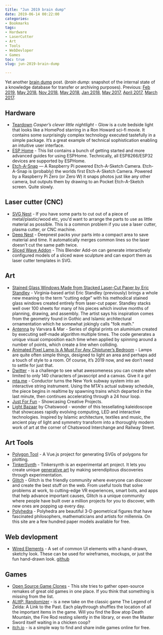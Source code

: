 ```yaml
---
title: "Jun 2019 brain dump"
date: 2019-06-14 00:22:00
categories:
- Bookmarks
tags:
- Hardware
- LaserCutter
- Art
- Tools
- WebDevloper
- Games
toc: true
slug: jun-2019-brain-dump

---
```


Yet another [brain dump](https://en.wikipedia.org/wiki/Brain_dump) post. (*brain dump:* snapshot of the internal state of a knowledge database for transfer or archiving purposes). Previous: [Feb 2019](/feb-2019-brain-dump), [May 2018](/may-2018-brain-dump), [Nov 2018](/nov-2018-brain-dump), [May 2018](/may-2018-brain-dump), [Jan 2018](/january-2018-brain-dump), [May 2017](/notes-from-may_2017), [April 2017](/notes-from-april_2017), [March 2017](/notes-from-march_2017). 

## Hardware 

- [Teardown](https://blog.bolt.io/casper-glow-e4f8819376d7) *Casper’s clever little nightlight* - Glow is a cute bedside light that looks like a HomePod starring in a Ron Howard sci-fi movie. It contains some surprisingly complex technology executed tastefully in a simple package. It’s a great example of technical sophistication enabling an intuitive user interface.
- [ESP Home](https://esphome.io) - This list contains a bunch of getting started and more advanced guides for using ESPHome. Technically, all ESP8266/ESP32 devices are supported by ESPHome.
- [Etch-A-Snap](https://www.youtube.com/watch?v=wFrpxqqJUbc) — A Raspberry Pi powered Etch-A-Sketch Camera. Etch-A-Snap is (probably) the worlds first Etch-A-Sketch Camera. Powered by a Raspberry Pi Zero (or Zero W) it snaps photos just like any other camera, but outputs them by drawing to an Pocket Etch-A-Sketch screen. Quite slowly.

## Laser cutter (CNC)

- [SVG Nest](https://svgnest.com/) - If you have some parts to cut out of a piece of metal/plastic/wood etc, you'd want to arrange the parts to use as little material as possible. This is a common problem if you use a laser cutter, plasma cutter, or CNC machine.
- [Deep Nest](https://deepnest.io/) - Deepnest packs your parts into a compact area to save material and time. It automatically merges common lines so the laser doesn't cut the same path twice.
- [Sliced Wave Addon](https://github.com/njanakiev/sliced-wave-addon) - This Blender Add-on can generate interactively configured models of a sliced wave sculpture and can export them as laser cutter templates in SVG.

## Art 

- [Stained Glass Windows Made from Stacked Laser-Cut Paper by Eric Standley](https://www.thisiscolossal.com/2014/08/eric-standley-laser-cut-paper-windows/) - Virginia-based artist Eric Standley (previously) brings a whole new meaning to the term “cutting edge” with his methodical stained glass windows created entirely from laser-cut paper. Standley stacks well over 100 sheets for many of his pieces which involve months of planning, drawing, and assembly. The artist says his inspiration comes from the geometry found in Gothic and Islamic architectural ornamentation which he somewhat jokingly calls "folk math."
- [Antenna](http://var-mar.info/antenna/) by Varvara & Mar - Series of digital prints on aluminium created by executing self-made algorithm multiple times. The code generates a unique visual composition each time when applied by spinning around a number of points, which create a line when colliding.
- [Animated Pixel Lamp Is A Must For Any Chiptuner’s Bedroom](https://hackaday.com/2019/06/02/animated-pixel-lamp-is-a-must-for-any-chiptuners-bedroom/) - Lamps are quite often simple things, designed to light an area and perhaps add a touch of style to a room. Of course, it’s 2019 now, and we don’t need to settle for just that. 
- [Dwitter](https://www.dwitter.net/) - is a challenge to see what awesomeness you can create when limited to only 140 characters of javascript and a canvas. Give it a go! 
- [mta.me](http://mta.me/) - Conductor turns the New York subway system into an interactive string instrument. Using the MTA's actual subway schedule, the piece begins in realtime by spawning trains which departed in the last minute, then continues accelerating through a 24 hour loop. 
- [Just For Fun](https://justforfun.io/top) - Showcasing Creative Projects.
- [Light Bazaar](https://www.vividsydney.com/event/light/light-bazaar) by Chatswood - wonder of this tessellating kaleidoscope that showcases rapidly evolving computing, LED and interactive technologies. Inspired by Islamic architecture, textiles and music, the ancient play of light and symmetry transform into a thoroughly modern work of art at the corner of Chatswood Interchange and Railway Street.

## Art Tools 

- [Polygon Tool](https://github.com/msurguy/polygon-tool) - A Vue.js project for generating SVGs of polygons for plotting.
- [TinkerSynth](https://tinkersynth.com/slopes/) - Tinkersynth is an experimental art project. It lets you create unique [generative art](https://en.wikipedia.org/wiki/Generative_art) by making serendipitous discoveries through experimentation.
- [Glitch](https://glitch.com/) - Glitch is the friendly community where everyone can discover and create the best stuff on the web. From useful tools that solve problems at work, to cutting-edge VR experiences, smart bots, and apps that help advance important causes, Glitch is a unique community where people have built over a million projects for you to discover, with new ones are popping up every day.
- [Polyhedra](https://www.polyhedra.net/en/) - Polyhedra are beautiful 3-D geometrical figures that have fascinated philosophers, mathematicians and artists for millennia. On this site are a few hundred paper models available for free.

## Web devlopment 

- [Wired Elements](https://wiredjs.com/) - A set of common UI elements with a hand-drawn, sketchy look. These can be used for wireframes, mockups, or just the fun hand-drawn look. [github](https://github.com/wiredjs/wired-elements)

## Games 

- [Open Source Game Clones](https://osgameclones.com/) - This site tries to gather open-source remakes of great old games in one place. If you think that something is missing from the list. 
- [ALttP: Randomizer](https://alttpr.com/en) - is a new take on the classic game The Legend of Zelda: A Link to the Past. Each playthrough shuffles the location of all the important items in the game. Will you find the Bow atop Death Mountain, the Fire Rod resting silently in the library, or even the Master Sword itself waiting in a chicken coop?
- [itch.io](https://itch.io/) - is a simple way to find and share indie games online for free.


